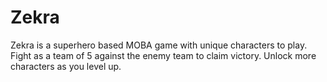 # Zekra
Zekra is a superhero based MOBA game with unique characters to play. Fight as a team of 5 against the enemy team to claim victory. Unlock more characters as you level up.